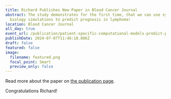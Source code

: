 ```yaml
---
title: Richard Publishes New Paper in Blood Cancer Journal
abstract: The study demonstrates for the first time, that we can use systems
  biology simulations to predict prognosis in lymphoma!
location: Blood Cancer Journal
all_day: true
event_url: /publication/patient-specific-computational-models-predict-prognosis-in-b-cell-lymphoma-by-quantifying-pro-proliferative-and-anti-apoptotic-signatures-from-genetic-sequencing-data/
publishDate: 2024-07-07T11:46:18.886Z
draft: false
featured: false
image:
  filename: featured.png
  focal_point: Smart
  preview_only: false
---
```

Read more about the paper on [the publication page](/publication/patient-specific-computational-models-predict-prognosis-in-b-cell-lymphoma-by-quantifying-pro-proliferative-and-anti-apoptotic-signatures-from-genetic-sequencing-data/).

Congratulations Richard!
